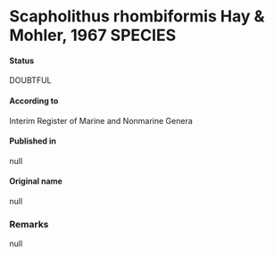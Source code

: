 Scapholithus rhombiformis Hay & Mohler, 1967 SPECIES
=======

#### Status
DOUBTFUL

#### According to
Interim Register of Marine and Nonmarine Genera

#### Published in
null

#### Original name
null

### Remarks
null